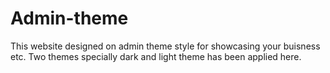 # Admin-theme
This website designed on admin theme style for showcasing your buisness etc. Two themes specially dark and light theme has been applied here.
